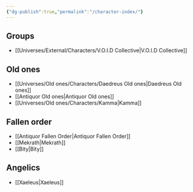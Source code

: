 ```yaml
---
{"dg-publish":true,"permalink":"/character-index/"}
---
```


## Groups
-  [[Universes/External/Characters/V.O.I.D Collective\|V.O.I.D Collective]]
  
  
## Old ones
- [[Universes/Old ones/Characters/Daedreus Old ones\|Daedreus Old ones]]
- [[Antiquor Old ones\|Antiquor Old ones]]
- [[Universes/Old ones/Characters/Kamma\|Kamma]]
  
## Fallen order  
- [[Antiquor Fallen Order\|Antiquor Fallen Order]]
- [[Mekrath\|Mekrath]]
- [[Bity\|Bity]]
  
## Angelics
- [[Xaeleus\|Xaeleus]] 
  

